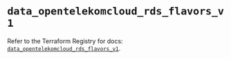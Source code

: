 # `data_opentelekomcloud_rds_flavors_v1`

Refer to the Terraform Registry for docs: [`data_opentelekomcloud_rds_flavors_v1`](https://registry.terraform.io/providers/opentelekomcloud/opentelekomcloud/1.36.5/docs/data-sources/rds_flavors_v1).
